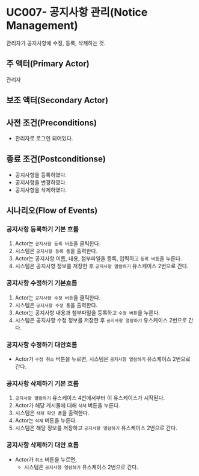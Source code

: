 # UC007- 공지사항 관리(Notice Management)
관리자가 공지사항에 수정, 등록, 삭제하는 것.

## 주 액터(Primary Actor)
관리자

## 보조 액터(Secondary Actor)

## 사전 조건(Preconditions)
- 관리자로 로그인 되어있다.

## 종료 조건(Postconditionse)
- 공지사항을 등록하였다.
- 공지사항을 변경하였다.
- 공지사항을 삭제하였다.

## 시나리오(Flow of Events)

### 공지사항 등록하기 기본 흐름
1. Actor는 `공지사항 등록 버튼`을 클릭한다.
2. 시스템은 `공지사항 등록 폼`을 출력한다.
3. Actor는 공지사항 이름, 내용, 첨부파일을 등록, 입력하고 `등록 버튼`을 누른다.
4. 시스템은 공지사항 정보를 저장한 후 `공지사항 열람하기` 유스케이스 2번으로 간다.

### 공지사항 수정하기 기본흐름
1. Actor는 `공지사항 수정 버튼`을 클릭한다.
2. 시스템은 `공지사항 수정 폼`을 출력한다.
3. Actor는 공지사항 내용과 첨부파일을 등록하고 `수정 버튼`을 누른다.
4. 시스템은 공지사항 수정 정보를 저장한 후 `공지사항 열람하기` 유스케이스 2번으로 간다.

### 공지사항 수정하기 대안흐름
- Actor가 `수정 취소` 버튼을 누르면,
    시스템은 `공지사항 열람하기` 유스케이스 2번으로 간다.

### 공지사항 삭제하기 기본 흐름
1. `공지사항 열람하기` 유스케이스 4번에서부터 이 유스케이스가 시작된다.
2. Actor가 해당 게시물에 대해 `삭제` 버튼을 누른다.
3. 시스템은 `삭제 확인 폼`을 출력한다.
4. Actor는 `삭제` 버튼을 누른다.
5. 시스템은 해당 정보를 저장하고 `공지사항 열람하기` 유스케이스 2번으로 간다.

### 공지사항 삭제하기 대안 흐름
- Actor가 `취소` 버튼을 누르면,
    - 시스템은 `공지사항 열람하기` 유스케이스 2번으로 간다.
